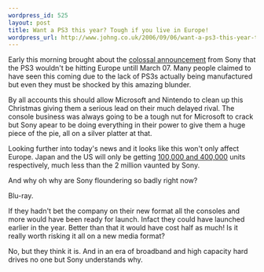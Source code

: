 ```yaml
--- 
wordpress_id: 525
layout: post
title: Want a PS3 this year? Tough if you live in Europe!
wordpress_url: http://www.johng.co.uk/2006/09/06/want-a-ps3-this-year-tough-if-you-live-in-europe/
---
```

Early this morning brought about the <a href="http://www.eurogamer.net/article.php?article_id=67341">colossal announcement</a> from Sony that the PS3 wouldn't be hitting Europe untill March 07. Many people claimed to have seen this coming due to the lack of PS3s actually being manufactured but even they must be shocked by this amazing blunder.

By all accounts this should allow Microsoft and Nintendo to clean up this Christmas giving them a serious lead on their much delayed rival. The console business was always going to be a tough nut for Microsoft to crack but Sony apear to be doing everything in their power to give them a huge piece of the pie, all on a silver platter at that.

Looking further into today's news and it looks like this won't only affect Europe. Japan and the US will only be getting <a href="http://www.joystiq.com/2006/09/06/north-american-japanese-ps3-launch-limited-to-500-000-units/">100,000 and 400,000</a> units respectively, much less than the 2 million vaunted by Sony.

And why oh why are Sony floundering so badly right now?

Blu-ray.

If they hadn't bet the company on their new format all the consoles and more would have been ready for launch. Infact they could have launched earlier in the year. Better than that it would have cost half as much!
Is it really worth risking it all on a new media format?

No, but they think it is.
And in an era of broadband and high capacity hard drives no one but Sony understands why.
